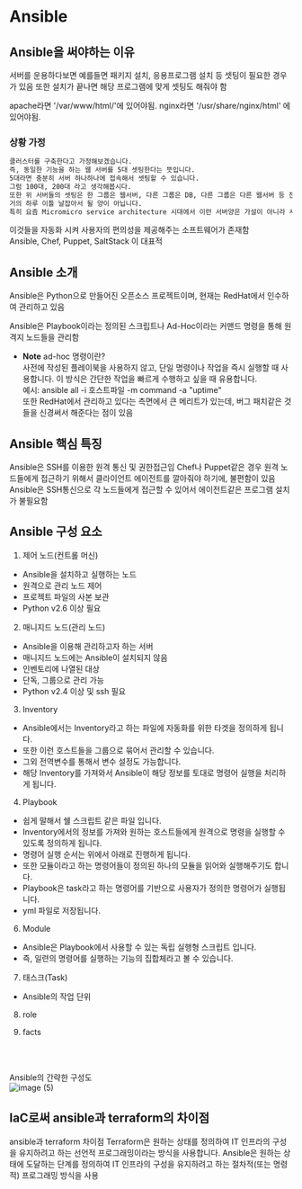# Ansible

## Ansible을 써야하는 이유
서버를 운용하다보면 예를들면 패키지 설치, 응용프로그램 설치 등 셋팅이 필요한 경우가 있음
또한 설치가 끝나면 해당 프로그램에 맞게 셋팅도 해줘야 함

apache라면 '/var/www/html/'에 있어야됨.
nginx라면 '/usr/share/nginx/html' 에 있어야됨.

 

### 상황 가정
 ```bash
클러스터를 구축한다고 가정해보겠습니다.
즉, 동일한 기능을 하는 웹 서버를 5대 셋팅한다는 뜻입니다.
5대라면 충분히 서버 하나하나에 접속해서 셋팅할 수 있습니다.
그럼 100대, 200대 라고 생각해봅시다.
또한 위 서버들의 셋팅은 한 그룹은 웹서버, 다른 그룹은 DB, 다른 그룹은 다른 웹서버 등 전부 다 다릅니다.
거의 하루 이틀 날잡아서 될 양이 아닙니다.
특히 요즘 Micromicro service architecture 시대에서 이런 서버양은 가설이 아니라 사실입니다.
 ```
이것들을 자동화 시켜 사용자의 편의성을 제공해주는 소프트웨어가 존재함<br/>
Ansible, Chef, Puppet, SaltStack 이 대표적



## Ansible 소개
Ansible은 Python으로 만들어진 오픈소스 프로젝트이며, 현재는 RedHat에서 인수하여 관리하고 있음<br/>

Ansible은 Playbook이라는 정의된 스크립트나 Ad-Hoc이라는 커맨드 명령을 통해 원격지 노드들을 관리함<br/>
- **Note** ad-hoc 명령이란?<br/>
  사전에 작성된 플레이북을 사용하지 않고, 단일 명령이나 작업을 즉시 실행할 때 사용합니다. 이 방식은 간단한 작업을 빠르게 수행하고 싶을 때 유용합니다.<br/> 예시: ansible all -i 호스트파일 -m command -a "uptime" <br/>
또한 RedHat에서 관리하고 있다는 측면에서 큰 메리트가 있는데, 버그 패치같은 것들을 신경써서 해준다는 점이 있음

 ## Ansible 핵심 특징
Ansible은 SSH를 이용한 원격 통신 및 권한접근임
Chef나 Puppet같은 경우 원격 노드들에게 접근하기 위해서 클라이언트 에이전트를 깔아줘야 하기에, 불편함이 있음<br/>
Ansible은 SSH통신으로 각 노드들에게 접근할 수 있어서 에이전트같은 프로그램 설치가 불필요함

## Ansible 구성 요소
1. 제어 노드(컨트롤 머신)
- Ansible을 설치하고 실행하는 노드
- 원격으로 관리 노드 제어
- 프로젝트 파일의 사본 보관
- Python v2.6 이상 필요

2. 매니지드 노드(관리 노드)
- Ansible을 이용해 관리하고자 하는 서버
- 매니지드 노드에는 Ansible이 설치되지 않음
- 인벤토리에 나열된 대상
- 단독, 그룹으로 관리 가능
- Python v2.4 이상 및 ssh 필요
 
3. Inventory
- Ansible에서는 Inventory라고 하는 파일에 자동화를 위한 타겟을 정의하게 됩니다.
- 또한 이런 호스트들을 그룹으로 묶어서 관리할 수 있습니다.
- 그외 전역변수를 통해서 변수 설정도 가능합니다.
- 해당 Inventory를 가져와서 Ansible이 해당 정보를 토대로 명령어 실행을 처리하게 됩니다.

4.  Playbook
- 쉽게 말해서 쉘 스크립트 같은 파일 입니다.
- Inventory에서의 정보를 가져와 원하는 호스트들에게 원격으로 명령을 실행할 수 있도록 정의하게 됩니다.
- 명령어 실행 순서는 위에서 아래로 진행하게 됩니다.
- 또한 모듈이라고 하는 명령어들이 정의된 하나의 모듈을 읽어와 실행해주기도 합니다.
- Playbook은 task라고 하는 명령어를 기반으로 사용자가 정의한 명령어가 실행됩니다.
- yml 파일로 저장됩니다.

6. Module
- Ansible은 Playbook에서 사용할 수 있는 독립 실행형 스크립트 입니다.
- 즉, 일련의 명령어를 실행하는 기능의 집합체라고 볼 수 있습니다.

7. 태스크(Task)
- Ansible의 작업 단위

8. role

9. facts

<br/><br/>
 

Ansible의 간략한 구성도<br/>
![image (5)](https://github.com/NOOJU/intern-project/assets/88716899/09fee8fe-f5f4-469d-a1b7-8ac9a60f298e)


## IaC로써 ansible과 terraform의 차이점
ansible과 terraform 차이점
Terraform은 원하는 상태를 정의하여 IT 인프라의 구성을 유지하려고 하는 선언적 프로그래밍이라는 방식을 사용합니다. Ansible은 원하는 상태에 도달하는 단계를 정의하여 IT 인프라의 구성을 유지하려고 하는 절차적(또는 명령적) 프로그래밍 방식을 사용
